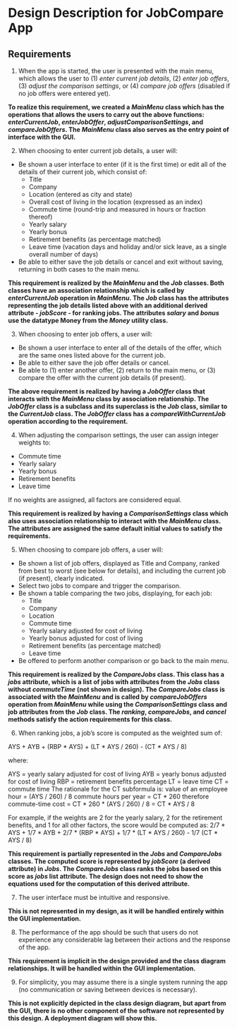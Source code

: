 # Design Description for JobCompare App
## Requirements

1. When the app is started, the user is presented with the main menu, which     allows the user to (1) *enter current job details*, (2) *enter job offers*, (3) *adjust the comparison settings*, or (4) *compare job offers* (disabled if no job offers were entered yet).

**To realize this requirement, we created a _MainMenu_ class which has the operations that allows the users to carry out the above functions: _enterCurrentJob_, _enterJobOffer_, _adjustComparisonSettings_, and _compareJobOffers_. The _MainMenu_ class also serves as the entry point of interface with the GUI.**

2. When choosing to enter current job details, a user will:
  - Be shown a user interface to enter (if it is the first time) or edit all of the details of their current job, which consist of:
    - Title
    - Company
    - Location (entered as city and state)
    - Overall cost of living in the location (expressed as an index)
    - Commute time (round-trip and measured in hours or fraction thereof)
    - Yearly salary
    - Yearly bonus
    - Retirement benefits (as percentage matched)
    - Leave time (vacation days and holiday and/or sick leave, as a single overall number of days)
  - Be able to either save the job details or cancel and exit without saving, returning in both cases to the main menu.

**This requirement is realized by the _MainMenu_ and the _Job_ classes. Both classes have an association relationship which is called by _enterCurrentJob_ operation in _MainMenu_. The _Job_ class has the attributes representing the job details listed above with an additional derived attribute - _jobScore_ - for ranking jobs. The attributes _salary_ and _bonus_ use the datatype Money from the _Money_ utility class.**


3. When choosing to enter job offers, a user will:
  - Be shown a user interface to enter all of the details of the offer, which are the same ones listed above for the current job.
  - Be able to either save the job offer details or cancel.
  - Be able to (1) enter another offer, (2) return to the main menu, or (3) compare the offer with the current job details (if present).


**The above requirement is realized by having a _JobOffer_ class that interacts with the _MainMenu_ class by association relationship. The _JobOffer_ class is a subclass and its superclass is the _Job_ class, similar to the _CurrentJob_ class. The _JobOffer_ class has a  _compareWithCurrentJob_ operation according to the requirement.**

4. When adjusting the comparison settings, the user can assign integer weights to:
  - Commute time
  - Yearly salary
  - Yearly bonus
  - Retirement benefits
  - Leave time

  If no weights are assigned, all factors are considered equal.

**This requirement is realized by having a _ComparisonSettings_ class which also uses association relationship to interact with the _MainMenu_ class. The attributes are assigned the same default initial values to satisfy the requirements.**

5. When choosing to compare job offers, a user will:
  - Be shown a list of job offers, displayed as Title and Company, ranked from best to worst (see below for details), and including the current job (if present), clearly indicated.
  - Select two jobs to compare and trigger the comparison.
  - Be shown a table comparing the two jobs, displaying, for each job:
    - Title
    - Company
    - Location
    - Commute time
    - Yearly salary adjusted for cost of living
    - Yearly bonus adjusted for cost of living
    - Retirement benefits (as percentage matched)
    - Leave time
  - Be offered to perform another comparison or go back to the main menu.

**This requirement is realized by the _CompareJobs_ class. This class has a _jobs_ attribute, which is a list of jobs with attributes from the _Jobs_ class without _commuteTime_ (not shown in design). The _CompareJobs_ class is associated with the _MainMenu_ and is called by _compareJobOffers_ operation from _MainMenu_ while using the _ComparisonSettings_ class and job attributes from the _Job_ class. The _ranking_, _compareJobs_, and _cancel_ methods satisfy the action requirements for this class.**



6. When ranking jobs, a job’s score is computed as the weighted sum of:

  AYS + AYB + (RBP * AYS) + (LT * AYS / 260) - (CT * AYS / 8)

  where:

  AYS = yearly salary adjusted for cost of living
  AYB = yearly bonus adjusted for cost of living
  RBP = retirement benefits percentage
  LT = leave time
  CT = commute time
  The rationale for the CT subformula is:
  value of an employee hour = (AYS / 260) / 8
  commute hours per year = CT * 260
  therefore commute-time cost = CT * 260 * (AYS / 260) / 8 = CT * AYS / 8

  For example, if the weights are 2 for the yearly salary, 2 for the retirement benefits, and 1 for all other factors, the score would be computed as:
  2/7 * AYS + 1/7 * AYB + 2/7 * (RBP * AYS) + 1/7 * (LT * AYS / 260) - 1/7 (CT * AYS / 8)


**This requirement is partially represented in the _Jobs_ and _CompareJobs_ classes. The computed score is represented by _jobScore_ (a derived attribute) in _Jobs_. The _CompareJobs_ class ranks the jobs based on this score as _jobs_ list attribute. The design does not need to show the equations used for the computation of this derived attribute.**


7. The user interface must be intuitive and responsive.

**This is not represented in my design, as it will be handled entirely within the GUI implementation.**

8. The performance of the app should be such that users do not experience any considerable lag between their actions and the response of the app.

**This requirement is implicit in the design provided and the class diagram relationships.
It will be handled within the GUI implementation.**

9. For simplicity, you may assume there is a single system running the app (no communication or saving between devices is necessary).

**This is not explicitly depicted in the class design diagram, but apart from the GUI, there is no other component of the software not represented by this design. A deployment diagram will show this.**